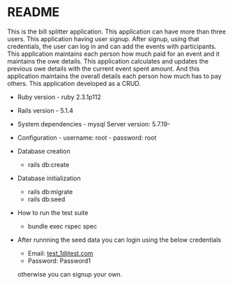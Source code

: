 # README

This is the bill splitter application. This application can have more than three users. This application having user signup.
After signup, using that credentials, the user can log in and can add the events
with participants.
This application maintains each person how much paid for an event and it maintains the owe details.
This application calculates and updates the previous owe details with the current event spent amount.
And this application maintains the overall details each person how much has to pay others.
This application developed as a CRUD.

* Ruby version
      - ruby 2.3.1p112
* Rails version
      - 5.1.4
* System dependencies
      - mysql Server version: 5.7.19-

* Configuration
      - username: root
      - password: root

* Database creation
   - rails db:create

* Database initialization
   - rails db:migrate
   - rails db:seed

* How to run the test suite
   - bundle exec rspec spec

* After runnning the seed data you can login using the below credentials
    - Email: test_1@test.com
    - Password: Password1

    otherwise you can signup your own.

